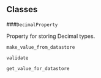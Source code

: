 # 










## Classes
    
    
###`DecimalProperty`

 Property for storing Decimal types.
  

        
        
            

`make_value_from_datastore`



            

`validate`



            

`get_value_for_datastore`



            

        

    
